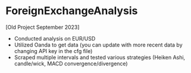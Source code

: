 ﻿# ForeignExchangeAnalysis 
[Old Project September 2023]
- Conducted analysis on EUR/USD 
- Utilized Oanda to get data (you can update with more recent data by changing API key in the cfg file)
- Scraped multiple intervals and tested various strategies (Heiken Ashi, candle/wick, MACD convergence/divergence)
